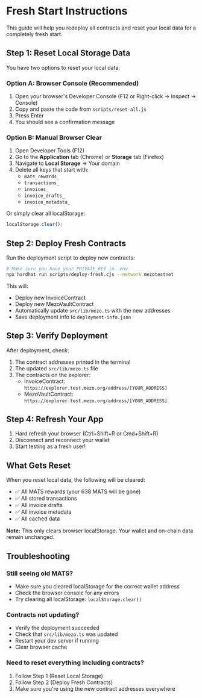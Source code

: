 # Fresh Start Instructions

This guide will help you redeploy all contracts and reset your local data for a completely fresh start.

## Step 1: Reset Local Storage Data

You have two options to reset your local data:

### Option A: Browser Console (Recommended)
1. Open your browser's Developer Console (F12 or Right-click → Inspect → Console)
2. Copy and paste the code from `scripts/reset-all.js`
3. Press Enter
4. You should see a confirmation message

### Option B: Manual Browser Clear
1. Open Developer Tools (F12)
2. Go to the **Application** tab (Chrome) or **Storage** tab (Firefox)
3. Navigate to **Local Storage** → Your domain
4. Delete all keys that start with:
   - `mats_rewards_`
   - `transactions_`
   - `invoices_`
   - `invoice_drafts_`
   - `invoice_metadata_`

Or simply clear all localStorage:
```javascript
localStorage.clear();
```

## Step 2: Deploy Fresh Contracts

Run the deployment script to deploy new contracts:

```bash
# Make sure you have your PRIVATE_KEY in .env
npx hardhat run scripts/deploy-fresh.cjs --network mezotestnet
```

This will:
- Deploy new InvoiceContract
- Deploy new MezoVaultContract
- Automatically update `src/lib/mezo.ts` with the new addresses
- Save deployment info to `deployment-info.json`

## Step 3: Verify Deployment

After deployment, check:
1. The contract addresses printed in the terminal
2. The updated `src/lib/mezo.ts` file
3. The contracts on the explorer:
   - InvoiceContract: `https://explorer.test.mezo.org/address/[YOUR_ADDRESS]`
   - MezoVaultContract: `https://explorer.test.mezo.org/address/[YOUR_ADDRESS]`

## Step 4: Refresh Your App

1. Hard refresh your browser (Ctrl+Shift+R or Cmd+Shift+R)
2. Disconnect and reconnect your wallet
3. Start testing as a fresh user!

## What Gets Reset

When you reset local data, the following will be cleared:
- ✅ All MATS rewards (your 638 MATS will be gone)
- ✅ All stored transactions
- ✅ All invoice drafts
- ✅ All invoice metadata
- ✅ All cached data

**Note:** This only clears browser localStorage. Your wallet and on-chain data remain unchanged.

## Troubleshooting

### Still seeing old MATS?
- Make sure you cleared localStorage for the correct wallet address
- Check the browser console for any errors
- Try clearing all localStorage: `localStorage.clear()`

### Contracts not updating?
- Verify the deployment succeeded
- Check that `src/lib/mezo.ts` was updated
- Restart your dev server if running
- Clear browser cache

### Need to reset everything including contracts?
1. Follow Step 1 (Reset Local Storage)
2. Follow Step 2 (Deploy Fresh Contracts)
3. Make sure you're using the new contract addresses everywhere

